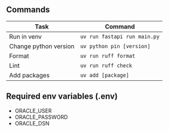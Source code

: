 ## Commands
|Task|Command|
|---|---|
|Run in venv|`uv run fastapi run main.py`|
|Change python version|`uv python pin [version]`|
|Format|`uv run ruff format`|
|Lint|`uv run ruff check`|
|Add packages|`uv add [package]`|


## Required env variables (.env)
* ORACLE_USER
* ORACLE_PASSWORD
* ORACLE_DSN